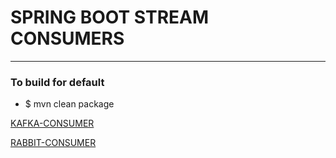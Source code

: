 # SPRING BOOT STREAM CONSUMERS

----

### To build for default
* $ mvn clean package

[KAFKA-CONSUMER](./KAKFA-README.md)

[RABBIT-CONSUMER](./RABBIT-README.md)